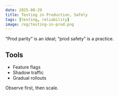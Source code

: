 ```yaml
---
date: 2025-08-29
title: Testing in Production, Safely
tags: [testing, reliability]
image: /og/testing-in-prod.png
---
```


“Prod parity” is an ideal; “prod safety” is a practice.

## Tools
- Feature flags
- Shadow traffic
- Gradual rollouts

Observe first, then scale.


